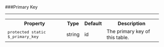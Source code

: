 ###Primary Key

----------

<table>
	<tr>
		<th>Property</th>
		<th>Type</th>
		<th>Default</th>
		<th>Description</th>
	</tr>
	<tr>
		<td><kbd>protected static $_primary_key</kbd></td>
		<td>string</td>
		<td>id</td>
		<td>The primary key of this table.</td>
	</tr>
</table>
